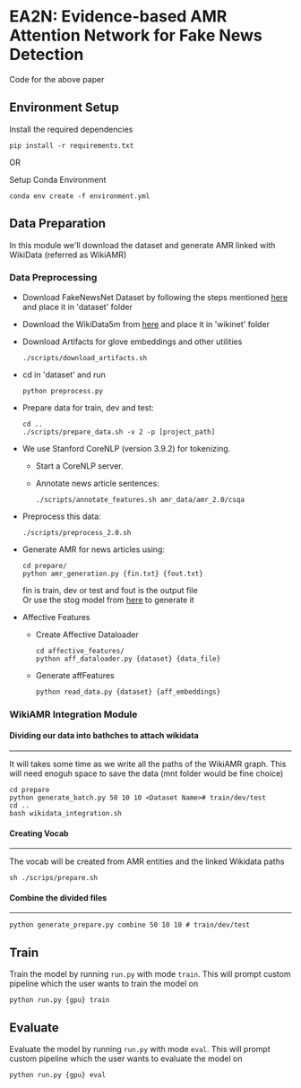 # EA2N: Evidence-based AMR Attention Network for Fake News Detection
Code for the above paper

## Environment Setup

Install the required dependencies

``` 
pip install -r requirements.txt
```

OR

Setup Conda Environment

```
conda env create -f environment.yml
```

## Data Preparation
In this module we'll download the dataset and generate AMR linked with WikiData (referred as WikiAMR)
### Data Preprocessing
- Download FakeNewsNet Dataset by following the steps mentioned [here](https://github.com/KaiDMML/FakeNewsNet) and place it in 'dataset' folder

- Download the WikiData5m from [here](https://pykeen.readthedocs.io/en/stable/api/pykeen.datasets.Wikidata5M.html) and place it in 'wikinet' folder

- Download Artifacts for glove embeddings and other utilities
    ```
    ./scripts/download_artifacts.sh
    ```

- cd in 'dataset' and run
    ```
    python preprocess.py
    ```

- Prepare data for train, dev and test:
    ```
    cd ..
    ./scripts/prepare_data.sh -v 2 -p [project_path]
    ```
- We use Stanford CoreNLP (version 3.9.2) for tokenizing.

    - Start a CoreNLP server.

    - Annotate news article sentences:
        ```
        ./scripts/annotate_features.sh amr_data/amr_2.0/csqa
        ```
- Preprocess this data:
    ```
    ./scripts/preprocess_2.0.sh
    ```
- Generate AMR for news articles using:
    ```
    cd prepare/
    python amr_generation.py {fin.txt} {fout.txt}
    ```
    fin is train, dev or test and fout is the output file\
    Or use the stog model from [here](https://github.com/sheng-z/stog) to generate it
- Affective Features
    - Create Affective Dataloader
        ```
        cd affective_features/
        python aff_dataloader.py {dataset} {data_file}
        ```
    - Generate affFeatures
        ```
        python read_data.py {dataset} {aff_embeddings}
        ```
### WikiAMR Integration Module
#### Dividing our data into bathches to attach wikidata
---
It will takes some time as we write all the paths of the WikiAMR graph. This will need enoguh space to save the data (mnt folder would be fine choice)
```
cd prepare
python generate_batch.py 50 10 10 <Dataset Name># train/dev/test
cd ..
bash wikidata_integration.sh
```
#### Creating Vocab
---
The vocab will be created from AMR entities and the linked Wikidata paths
```
sh ./scrips/prepare.sh
```
#### Combine the divided files
---
```
python generate_prepare.py combine 50 10 10 # train/dev/test
```

## Train

Train the model by running `run.py` with mode `train`. This will prompt custom pipeline which the user wants to train the model on
```
python run.py {gpu} train
```
## Evaluate

Evaluate the model by running `run.py` with mode `eval`. This will prompt custom pipeline which the user wants to evaluate the model on
```
python run.py {gpu} eval
```
